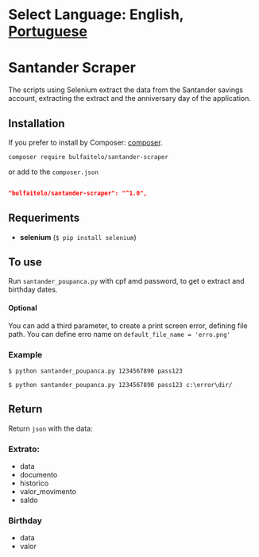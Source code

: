 Select Language: **English**, [Portuguese](https://github.com/bulfaitelo/Santander-Scraper/blob/master/README.md)
========
# Santander Scraper

The scripts using Selenium extract the data from the Santander savings account, extracting the extract and the anniversary day of the application.

## Installation  

If you prefer to install by Composer: [composer](http://getcomposer.org/download/).

```
composer require bulfaitelo/santander-scraper

```
or add to the `composer.json`

```json

"bulfaitelo/santander-scraper": "^1.0",

```

## Requeriments
  

- **selenium** (`$ pip install selenium`)
 

## To use
 

Run `santander_poupanca.py` with cpf amd password, to get o extract and birthday dates.

#### Optional
You can add a third parameter, to create a print screen error, defining file path. You can define erro name on `default_file_name = 'erro.png'`

### Example

`$ python santander_poupanca.py 1234567890 pass123`

`$ python santander_poupanca.py 1234567890 pass123 c:\error\dir/`


## Return  

Return `json` with the data: 

### Extrato:  

- data
- documento
- historico
- valor_movimento
- saldo

### Birthday
- data
- valor